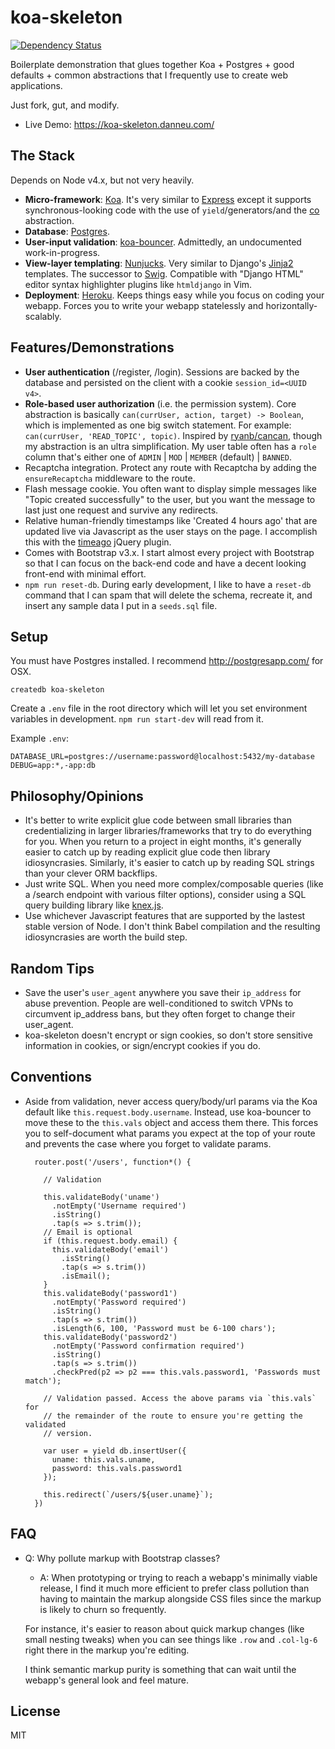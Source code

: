 
# koa-skeleton

[![Dependency Status](https://david-dm.org/danneu/koa-skeleton.svg)](https://david-dm.org/danneu/koa-skeleton)

Boilerplate demonstration that glues together Koa + Postgres + good defaults + common abstractions that I frequently use to create web applications.

Just fork, gut, and modify.

- Live Demo: https://koa-skeleton.danneu.com/

## The Stack

Depends on Node v4.x, but not very heavily.

- **Micro-framework**: [Koa](http://koajs.com/). It's very similar to [Express](http://expressjs.com/) except it supports synchronous-looking code with the use of `yield`/generators/and the [co](https://github.com/tj/co) abstraction.
- **Database**: [Postgres](http://www.postgresql.org/).
- **User-input validation**: [koa-bouncer](https://github.com/danneu/koa-bouncer). Admittedly, an undocumented work-in-progress.
- **View-layer templating**: [Nunjucks](https://mozilla.github.io/nunjucks/). Very similar to Django's [Jinja2](http://jinja.pocoo.org/) templates. The successor to [Swig](http://paularmstrong.github.io/swig/). Compatible with "Django HTML" editor syntax highlighter plugins like `htmldjango` in Vim.
- **Deployment**: [Heroku](https://heroku.com/). Keeps things easy while you focus on coding your webapp. Forces you to write your webapp statelessly and horizontally-scalably.

## Features/Demonstrations

- **User authentication** (/register, /login). Sessions are backed by the database and persisted on the client with a cookie `session_id=<UUID v4>`.
- **Role-based user authorization** (i.e. the permission system). Core abstraction is basically `can(currUser, action, target) -> Boolean`, which is implemented as one big switch statement. For example: `can(currUser, 'READ_TOPIC', topic)`. Inspired by [ryanb/cancan](https://github.com/ryanb/cancan), though my abstraction is an ultra simplification. My user table often has a `role` column that's either one of `ADMIN` | `MOD` | `MEMBER` (default) | `BANNED`.
- Recaptcha integration. Protect any route with Recaptcha by adding the `ensureRecaptcha` middleware to the route.
- Flash message cookie. You often want to display simple messages like "Topic created successfully" to the user, but you want the message to last just one request and survive any redirects.
- Relative human-friendly timestamps like 'Created 4 hours ago' that are updated live via Javascript as the user stays on the page. I accomplish this with the [timeago](http://timeago.yarp.com/) jQuery plugin.
- Comes with Bootstrap v3.x. I start almost every project with Bootstrap so that I can focus on the back-end code and have a decent looking front-end with minimal effort.
- `npm run reset-db`. During early development, I like to have a `reset-db` command that I can spam that will delete the schema, recreate it, and insert any sample data I put in a `seeds.sql` file.

## Setup

You must have Postgres installed. I recommend http://postgresapp.com/ for OSX.

    createdb koa-skeleton

Create a `.env` file in the root directory which will let you set environment variables in development. `npm run start-dev` will read from it.

Example `.env`:

    DATABASE_URL=postgres://username:password@localhost:5432/my-database
    DEBUG=app:*,-app:db

## Philosophy/Opinions

- It's better to write explicit glue code between small libraries than credentializing in larger libraries/frameworks that try to do everything for you. When you return to a project in eight months, it's generally easier to catch up by reading explicit glue code then library idiosyncrasies. Similarly, it's easier to catch up by reading SQL strings than your clever ORM backflips.
- Just write SQL. When you need more complex/composable queries (like a /search endpoint with various filter options), consider using a SQL query building library like [knex.js](http://knexjs.org/).
- Use whichever Javascript features that are supported by the lastest stable version of Node. I don't think Babel compilation and the resulting idiosyncrasies are worth the build step.

## Random Tips 

- Save the user's `user_agent` anywhere you save their `ip_address` for abuse prevention. People are well-conditioned to switch VPNs to circumvent ip_address bans, but they often forget to change their user_agent.
- koa-skeleton doesn't encrypt or sign cookies, so don't store sensitive information in cookies, or sign/encrypt cookies if you do.

## Conventions

- Aside from validation, never access query/body/url params via the Koa default like `this.request.body.username`. Instead, use koa-bouncer to move these to the `this.vals` object and access them there. This forces you to self-document what params you expect at the top of your route and prevents the case where you forget to validate params.

        router.post('/users', function*() {

          // Validation 

          this.validateBody('uname')
            .notEmpty('Username required')
            .isString()
            .tap(s => s.trim());
          // Email is optional
          if (this.request.body.email) {
            this.validateBody('email')
              .isString()
              .tap(s => s.trim())
              .isEmail();
          }
          this.validateBody('password1')
            .notEmpty('Password required')
            .isString()
            .tap(s => s.trim())
            .isLength(6, 100, 'Password must be 6-100 chars');
          this.validateBody('password2')
            .notEmpty('Password confirmation required')
            .isString()
            .tap(s => s.trim())
            .checkPred(p2 => p2 === this.vals.password1, 'Passwords must match');

          // Validation passed. Access the above params via `this.vals` for
          // the remainder of the route to ensure you're getting the validated
          // version.

          var user = yield db.insertUser({
            uname: this.vals.uname,
            password: this.vals.password1
          });

          this.redirect(`/users/${user.uname}`);
        })

## FAQ

- Q: Why pollute markup with Bootstrap classes?
    - A: When prototyping or trying to reach a webapp's minimally viable release, I find it much more efficient to prefer class pollution than having to maintain the markup alongside CSS files since the markup is likely to churn so frequently. 
    
    For instance, it's easier to reason about quick markup changes (like small nesting tweaks) when you can see things like `.row` and `.col-lg-6` right there in the markup you're editing.

    I think semantic markup purity is something that can wait until the webapp's general look and feel mature.

## License

MIT
